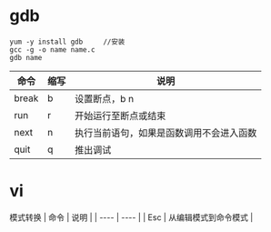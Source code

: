 # gdb
```
yum -y install gdb     //安装
gcc -g -o name name.c
gdb name
```
|  命令  | 缩写  | 说明  |
|  ----  | ----  |  ---- |
| break  | b     |  设置断点，b n  |
| run    | r     |开始运行至断点或结束|
| next   | n     |执行当前语句，如果是函数调用不会进入函数|
| quit   | q     |推出调试|

# vi
模式转换
|  命令  | 说明  |
|  ----  | ----  | 
| Esc  | 从编辑模式到命令模式     | 

